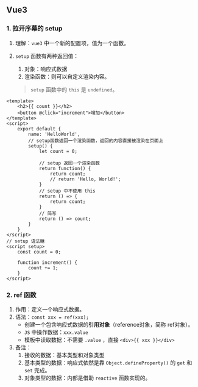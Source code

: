 ## Vue3

### 1. 拉开序幕的 setup

1. 理解：`vue3` 中一个新的配置项，值为一个函数。

2. `setup` 函数有两种返回值：

   1. 对象：响应式数据
   2. 渲染函数：则可以自定义渲染内容。

   > `setup` 函数中的 `this` 是 `undefined`。

```vue
<template>
	<h2>{{ count }}</h2>
	<button @click="increment">增加</button>
</template>
<script>
    export default {
        name: 'HelloWorld',
        // setup函数返回一个渲染函数，返回的内容直接被渲染在页面上
        setup() {
            let count = 0;
            
            // setup 返回一个渲染函数
            return function() {
                return count;
                // return 'Hello, World!';
            }
            // setup 中不使用 this
            return () => {
                return count;
            }
            // 简写
            return () => count;
        }
    }
</script>
// setup 语法糖
<script setup>
	const count = 0;
    
    function increment() {
        count += 1;
    }
</script>
```

### 2. ref 函数

1. 作用：定义一个响应式数据。
2. 语法：`const xxx = ref(xxx);`
   - 创建一个包含响应式数据的**引用对象**（reference对象，简称 ref对象）。
   - `JS` 中操作数据：`xxx.value`
   - 模板中读取数据：不需要 `.value` ，直接 `<div>{{ xxx }}</div>`
3. 备注：
   1. 接收的数据：基本类型和对象类型
   2. 基本类型的数据：响应式依然是靠 `Object.defineProperty()` 的 `get` 和 `set` 完成。
   3. 对象类型的数据：内部是借助 `reactive` 函数实现的。